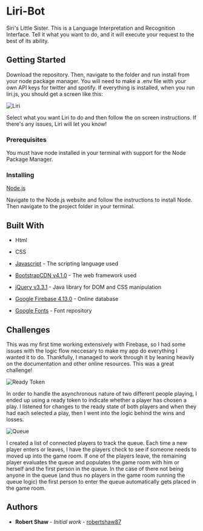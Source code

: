 # Liri-Bot

Siri's Little Sister. This is a Language Interpretation and Recognition Interface. Tell it what you want to do, and it will execute your request to the best of its ability.


## Getting Started

Download the repository. Then, navigate to the folder and run install from your node package manager. You will need to make a .env file with your own API keys for twitter and spotify. If everything is installed, when you run liri.js, you should get a screen like this:

![Liri](assets/images/readme.gif "Liri")

Select what you want Liri to do and then follow the on screen instructions. If there's any issues, Liri will let you know!

### Prerequisites

You must have node installed in your terminal with support for the Node Package Manager.

### Installing

[Node.js](https://nodejs.org/en/)

Navigate to the Node.js website and follow the instructions to install Node. Then navigate to the project folder in your terminal. 

## Built With

* Html

* CSS

* [Javascript](https://www.javascript.com/) - The scripting language used

* [BootstrapCDN v4.1.0](https://getbootstrap.com/docs/4.1/getting-started/introduction/) - The web framework used

* [jQuery v3.3.1](http://jquery.com/) - Java library for DOM and CSS manipulation

* [Google Firebase 4.13.0](https://firebase.google.com/) - Online database

* [Google Fonts](https://fonts.google.com/) - Font repository

## Challenges

This was my first time working extensively with Firebase, so I had some issues with the logic flow neccesary to make my app do everything I wanted it to do. Thankfully, I managed to work through it by leaning heavily on the documentation and other online resources. This was a great challenge!

![Ready Token](assets/images/ready-token.PNG "Ready Token")

In order to handle the asynchronous nature of two different people playing, I ended up using a ready token to indicate whether a player has chosen a play. I listened for changes to the ready state of both players and when they had each selected a play, then I went into the logic behind the wins and losses.

![Queue](assets/images/queue.PNG "Queue")

I created a list of connected players to track the queue. Each time a new player enters or leaves, I have the players check to see if someone needs to moved up into the game room. If one of the players leave, the remaining player evaluates the queue and populates the game room with him or herself and the first person in the queue. In the case of there not being anyone in the queue (and thus no players in the game room running the queue logic) the first person to enter the queue automatically gets placed in the game room.

## Authors

* **Robert Shaw** - *Initial work* - [robertshaw87](https://github.com/robertshaw87)
